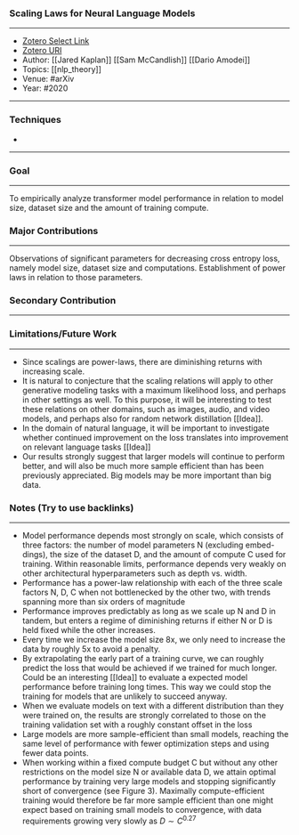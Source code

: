 ### Scaling Laws for Neural Language Models

---
- [Zotero Select Link](zotero://select/groups/2480461/items/AR8UUGFZ)
- [Zotero URI](https://www.zotero.org/groups/2480461/items/AR8UUGFZ)
- Author: [[Jared Kaplan]] [[Sam McCandlish]] [[Dario Amodei]]
- Topics: [[nlp_theory]]
- Venue: #arXiv 
- Year: #2020
---
### Techniques
- 
---
### Goal
---
To empirically analyze transformer model performance in relation to model size, dataset size and the amount of training compute.

### Major Contributions
---
Observations of significant parameters for decreasing cross entropy loss, namely model size, dataset size and computations. Establishment of power laws in relation to those parameters.

### Secondary Contribution
---

### Limitations/Future Work
---
- Since scalings are power-laws, there are diminishing returns with increasing scale.
- It is natural to conjecture that the scaling relations will apply to other generative modeling tasks with a maximum likelihood loss, and perhaps in other settings as well. To this purpose, it will be interesting to test these relations on other domains, such as images, audio, and video models, and perhaps also for random network distillation [[Idea]].
- In the domain of natural language, it will be important to investigate whether continued improvement on the loss translates into improvement on relevant language tasks [[Idea]]
- Our results strongly suggest that larger models will continue to perform better, and will also be much more sample efficient than has been previously appreciated. Big models may be more important than big data.

### Notes (Try to use backlinks)
---
- Model performance depends most strongly on scale, which consists of three factors: the number of model parameters N (excluding embed- dings), the size of the dataset D, and the amount of compute C used for training. Within reasonable limits, performance depends very weakly on other architectural hyperparameters such as depth vs. width.
- Performance has a power-law relationship with each of the three scale factors N, D, C when not bottlenecked by the other two, with trends spanning more than six orders of magnitude
- Performance improves predictably as long as we scale up N and D in tandem, but enters a regime of diminishing returns if either N or D is held fixed while the other increases.
- Every time we increase the model size 8x, we only need to increase the data by roughly 5x to avoid a penalty.
- By extrapolating the early part of a training curve, we can roughly predict the loss that would be achieved if we trained for much longer.  Could be an interesting [[Idea]] to evaluate a expected model performance before training long times. This way we could stop the training for models that are unlikely to succeed anyway.
- When we evaluate models on text with a different distribution than they were trained on, the results are strongly correlated to those on the training validation set with a roughly constant offset in the loss
- Large models are more sample-efficient than small models, reaching the same level of performance with fewer optimization steps and using fewer data points.
- When working within a fixed compute budget C but without any other restrictions on the model size N or available data D, we attain optimal performance by training very large models and stopping significantly short of convergence (see Figure 3). Maximally compute-efficient training would therefore be far more sample efficient than one might expect based on training small models to convergence, with data requirements growing very slowly as $D ∼ C^{0.27}$